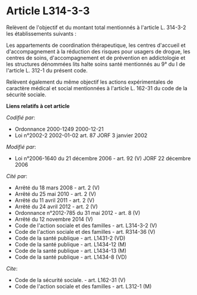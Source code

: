 # Article L314-3-3

Relèvent de l'objectif et du montant total mentionnés à l'article L. 314-3-2 les établissements suivants :

Les appartements de coordination thérapeutique, les centres d'accueil et d'accompagnement à la réduction des risques pour
usagers de drogue, les centres de soins, d'accompagnement et de prévention en addictologie et les structures dénommées lits
halte soins santé mentionnés au 9° du I de l'article L. 312-1 du présent code.

Relèvent également du même objectif les actions expérimentales de caractère médical et social mentionnées à l'article L.
162-31 du code de la sécurité sociale.

**Liens relatifs à cet article**

_Codifié par_:

  - Ordonnance 2000-1249 2000-12-21
  - Loi n°2002-2 2002-01-02 art. 87 JORF 3 janvier 2002

_Modifié par_:

  - Loi n°2006-1640 du 21 décembre 2006 - art. 92 (V) JORF 22 décembre 2006

_Cité par_:

  - Arrêté du 18 mars 2008 - art. 2 (V)
  - Arrêté du 25 mai 2010 - art. 2 (V)
  - Arrêté du 11 avril 2011 - art. 2 (V)
  - Arrêté du 24 avril 2012 - art. 2 (V)
  - Ordonnance n°2012-785 du 31 mai 2012 - art. 8 (V)
  - Arrêté du 12 novembre 2014 (V)
  - Code de l'action sociale et des familles - art. L314-3-2 (V)
  - Code de l'action sociale et des familles - art. R314-36 (V)
  - Code de la santé publique - art. L1431-2 (VD)
  - Code de la santé publique - art. L1434-12 (M)
  - Code de la santé publique - art. L1434-13 (M)
  - Code de la santé publique - art. L1434-8 (VD)

_Cite_:

  - Code de la sécurité sociale. - art. L162-31 (V)
  - Code de l'action sociale et des familles - art. L312-1 (M)
